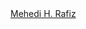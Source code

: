 <div class="badge-base LI-profile-badge" data-locale="en_US" data-size="large" data-theme="light" data-type="HORIZONTAL" data-vanity="mehedi-h-rafiz-434b18266" data-version="v1"><a class="badge-base__link LI-simple-link" href="https://bd.linkedin.com/in/mehedi-h-rafiz-434b18266?trk=profile-badge">Mehedi H. Rafiz</a></div>
              
